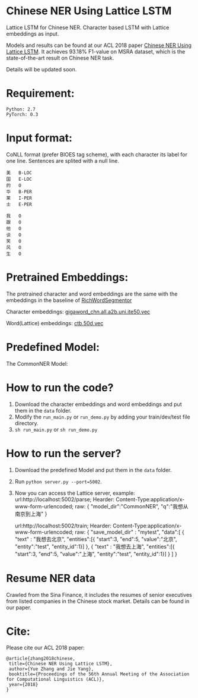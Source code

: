 Chinese NER Using Lattice LSTM
====

Lattice LSTM for Chinese NER. Character based LSTM with Lattice embeddings as input.

Models and results can be found at our ACL 2018 paper [Chinese NER Using Lattice LSTM](https://arxiv.org/pdf/1805.02023.pdf). It achieves 93.18% F1-value on MSRA dataset, which is the state-of-the-art result on Chinese NER task.

Details will be updated soon.

Requirement:
======
	Python: 2.7   
	PyTorch: 0.3

Input format:
======
CoNLL format (prefer BIOES tag scheme), with each character its label for one line. Sentences are splited with a null line.

	美	B-LOC
	国	E-LOC
	的	O
	华	B-PER
	莱	I-PER
	士	E-PER

	我	O
	跟	O
	他	O
	谈	O
	笑	O
	风	O
	生	O 

Pretrained Embeddings:
====
The pretrained character and word embeddings are the same with the embeddings in the baseline of [RichWordSegmentor](https://github.com/jiesutd/RichWordSegmentor)

Character embeddings: [gigaword_chn.all.a2b.uni.ite50.vec](https://pan.baidu.com/s/1pLO6T9D)

Word(Lattice) embeddings: [ctb.50d.vec](https://pan.baidu.com/s/1pLO6T9D)

Predefined Model:
====
The CommonNER Model: 

How to run the code?
====
1. Download the character embeddings and word embeddings and put them in the `data` folder.
2. Modify the `run_main.py` or `run_demo.py` by adding your train/dev/test file directory.
3. `sh run_main.py` or `sh run_demo.py`

How to run the server?
====
1. Download the predefined Model and put them in the `data` folder.
2. Run `python server.py --port=5002`.
3. Now you can access the Lattice server, example:
	url:http://localhost:5002/parse;
	Hearder: Content-Type:application/x-www-form-urlencoded;
	raw:
	{
		"model_dir":"CommonNER",
		"q":"我想从南京到上海"
	}

	url:http://localhost:5002/train;
	Hearder: Content-Type:application/x-www-form-urlencoded;
	raw:
	{
		"save_model_dir" : "mytest",
		"data":[
				{	"text" : "我想去北京",
					"entities":[{
						"start":3,
						"end":5,
						"value":"北京",
						"entity":"test",
						"entity_id":1}]
				},
				{
					"text" : "我想去上海",
					"entities":[{
						"start":3,
						"end":5,
						"value":"上海",
						"entity":"test",
						"entity_id":1}]
				}
			]
	}

Resume NER data 
====
Crawled from the Sina Finance, it includes the resumes of senior executives from listed companies in the Chinese stock market. Details can be found in our paper.


Cite: 
========
Please cite our ACL 2018 paper:

    @article{zhang2018chinese,  
     title={Chinese NER Using Lattice LSTM},  
     author={Yue Zhang and Jie Yang},  
     booktitle={Proceedings of the 56th Annual Meeting of the Association for Computational Linguistics (ACL)},
     year={2018}  
    }
